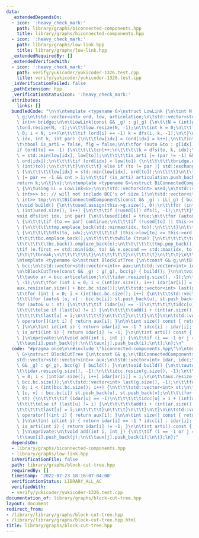 ```yaml
---
data:
  _extendedDependsOn:
  - icon: ':heavy_check_mark:'
    path: library/graphs/biconnected-components.hpp
    title: library/graphs/biconnected-components.hpp
  - icon: ':heavy_check_mark:'
    path: library/graphs/low-link.hpp
    title: library/graphs/low-link.hpp
  _extendedRequiredBy: []
  _extendedVerifiedWith:
  - icon: ':heavy_check_mark:'
    path: verify/yukicoder/yukicoder-1326.test.cpp
    title: verify/yukicoder/yukicoder-1326.test.cpp
  _isVerificationFailed: false
  _pathExtension: hpp
  _verificationStatusIcon: ':heavy_check_mark:'
  attributes:
    links: []
  bundledCode: "\n\n\ntemplate <typename G>\nstruct LowLink {\n\tint N;\n\tconst G&\
    \ g;\n\tstd::vector<int> ord, low, articulation;\n\tstd::vector<std::pair<int,\
    \ int>> bridge;\n\n\tLowLink(const G& _g) : g(_g) {\n\t\tN = (int)g.size();\n\t\
    \tord.resize(N, -1);\n\t\tlow.resize(N, -1);\n\t\tint k = 0;\n\t\tfor (int i =\
    \ 0; i < N; i++)\n\t\t\tif (ord[i] == -1) k = dfs(i, k, -1);\n\t}\n\n\tint dfs(int\
    \ idx, int k, int par) {\n\t\tlow[idx] = (ord[idx] = k++);\n\t\tint cnt = 0;\n\
    \t\tbool is_arti = false, flg = false;\n\t\tfor (auto &to : g[idx]) {\n\t\t\t\
    if (ord[to] == -1) {\n\t\t\t\tcnt++;\n\t\t\t\tk = dfs(to, k, idx);\n\t\t\t\tlow[idx]\
    \ = std::min(low[idx], low[to]);\n\t\t\t\tis_arti |= (par != -1) && (low[to] >=\
    \ ord[idx]);\n\t\t\t\tif (ord[idx] < low[to]) {\n\t\t\t\t\tbridge.emplace_back(std::minmax(idx,\
    \ (int)to));\n\t\t\t\t}\n\t\t\t} else if (to != par || std::exchange(flg, true))\
    \ {\n\t\t\t\tlow[idx] = std::min(low[idx], ord[to]);\n\t\t\t}\n\t\t}\n\t\tis_arti\
    \ |= par == -1 && cnt > 1;\n\t\tif (is_arti) articulation.push_back(idx);\n\t\t\
    return k;\n\t}\n};\n\ntemplate <typename G>\nstruct BiConnectedComponents : LowLink<G>\
    \ {\n\tusing LL = LowLink<G>;\n\n\tstd::vector<int> used;\n\tstd::vector<std::vector<std::pair<int,\
    \ int>>> bc; // will not include BCC's of size 1!\n\tstd::vector<std::pair<int,\
    \ int>> tmp;\n\n\tBiConnectedComponents(const G& _g) : LL(_g) { build(); }\n\n\
    \tvoid build() {\n\t\tused.assign(this->g.size(), 0);\n\t\tfor (int i = 0; i <\
    \ (int)used.size(); i++) {\n\t\t\tif (!used[i]) dfs(i, -1);\n\t\t}\n\t}\n\n\t\
    void dfs(int idx, int par) {\n\t\tused[idx] = true;\n\t\tfor (auto& to : this->g[idx])\
    \ {\n\t\t\tif (to == par) continue;\n\t\t\tif (!used[to] || this->ord[to] < this->ord[idx])\
    \ {\n\t\t\t\ttmp.emplace_back(std::minmax(idx, to));\n\t\t\t}\n\t\t\tif (!used[to])\
    \ {\n\t\t\t\tdfs(to, idx);\n\t\t\t\tif (this->low[to] >= this->ord[idx]) {\n\t\
    \t\t\t\tbc.emplace_back();\n\t\t\t\t\twhile (true) {\n\t\t\t\t\t\tauto e = tmp.back();\n\
    \t\t\t\t\t\tbc.back().emplace_back(e);\n\t\t\t\t\t\ttmp.pop_back();\n\t\t\t\t\t\
    \tif (e.first == std::min(idx, to) && e.second == std::max(idx, to)) {\n\t\t\t\
    \t\t\t\tbreak;\n\t\t\t\t\t\t}\n\t\t\t\t\t}\n\t\t\t\t}\n\t\t\t}\n\t\t}\n\t}\n};\n\
    \ntemplate <typename G>\nstruct BlockCutTree {\n\tconst G& g;\n\tBiConnectedComponents<G>\
    \ bcc;\n\tstd::vector<std::vector<int>> aux;\n\tstd::vector<int> idar, idcc;\n\
    \n\tBlockCutTree(const G& _g) : g(_g), bcc(g) { build(); }\n\n\tvoid build() {\n\
    \t\tauto ar = bcc.articulation;\n\t\tidar.resize(g.size(), -1);\n\t\tidcc.resize(g.size(),\
    \ -1);\n\t\tfor (int i = 0; i < (int)ar.size(); i++) idar[ar[i]] = i;\n\n\t\t\
    aux.resize(ar.size() + bcc.bc.size());\n\t\tstd::vector<int> last(g.size(), -1);\n\
    \t\tfor (int i = 0; i < (int)bcc.bc.size(); i++) {\n\t\t\tstd::vector<int> st;\n\
    \t\t\tfor (auto& [u, v] : bcc.bc[i]) st.push_back(u), st.push_back(v);\n\t\t\t\
    for (auto& u : st) {\n\t\t\t\tif (idar[u] == -1)\n\t\t\t\t\tidcc[u] = i + (int)ar.size();\n\
    \t\t\t\telse if (last[u] != i) {\n\t\t\t\t\tadd(i + (int)ar.size(), idar[u]);\n\
    \t\t\t\t\tlast[u] = i;\n\t\t\t\t}\n\t\t\t}\n\t\t}\n\t}\n\n\tstd::vector<int>&\
    \ operator[](int i) { return aux[i]; }\n\n\tint size() const { return (int)aux.size();\
    \ }\n\n\tint id(int i) { return idar[i] == -1 ? idcc[i] : idar[i]; }\n\n\tbool\
    \ is_arti(int i) { return idar[i] != -1; }\n\n\tint arti() const { return bcc.articulation.size();\
    \ }\n\nprivate:\n\tvoid add(int i, int j) {\n\t\tif (i == -1 or j == -1) return;\n\
    \t\taux[i].push_back(j);\n\t\taux[j].push_back(i);\n\t};\n};\n"
  code: "#pragma once\n\n#include \"biconnected-components.hpp\"\n\ntemplate <typename\
    \ G>\nstruct BlockCutTree {\n\tconst G& g;\n\tBiConnectedComponents<G> bcc;\n\t\
    std::vector<std::vector<int>> aux;\n\tstd::vector<int> idar, idcc;\n\n\tBlockCutTree(const\
    \ G& _g) : g(_g), bcc(g) { build(); }\n\n\tvoid build() {\n\t\tauto ar = bcc.articulation;\n\
    \t\tidar.resize(g.size(), -1);\n\t\tidcc.resize(g.size(), -1);\n\t\tfor (int i\
    \ = 0; i < (int)ar.size(); i++) idar[ar[i]] = i;\n\n\t\taux.resize(ar.size() +\
    \ bcc.bc.size());\n\t\tstd::vector<int> last(g.size(), -1);\n\t\tfor (int i =\
    \ 0; i < (int)bcc.bc.size(); i++) {\n\t\t\tstd::vector<int> st;\n\t\t\tfor (auto&\
    \ [u, v] : bcc.bc[i]) st.push_back(u), st.push_back(v);\n\t\t\tfor (auto& u :\
    \ st) {\n\t\t\t\tif (idar[u] == -1)\n\t\t\t\t\tidcc[u] = i + (int)ar.size();\n\
    \t\t\t\telse if (last[u] != i) {\n\t\t\t\t\tadd(i + (int)ar.size(), idar[u]);\n\
    \t\t\t\t\tlast[u] = i;\n\t\t\t\t}\n\t\t\t}\n\t\t}\n\t}\n\n\tstd::vector<int>&\
    \ operator[](int i) { return aux[i]; }\n\n\tint size() const { return (int)aux.size();\
    \ }\n\n\tint id(int i) { return idar[i] == -1 ? idcc[i] : idar[i]; }\n\n\tbool\
    \ is_arti(int i) { return idar[i] != -1; }\n\n\tint arti() const { return bcc.articulation.size();\
    \ }\n\nprivate:\n\tvoid add(int i, int j) {\n\t\tif (i == -1 or j == -1) return;\n\
    \t\taux[i].push_back(j);\n\t\taux[j].push_back(i);\n\t};\n};"
  dependsOn:
  - library/graphs/biconnected-components.hpp
  - library/graphs/low-link.hpp
  isVerificationFile: false
  path: library/graphs/block-cut-tree.hpp
  requiredBy: []
  timestamp: '2022-07-23 18:16:07-04:00'
  verificationStatus: LIBRARY_ALL_AC
  verifiedWith:
  - verify/yukicoder/yukicoder-1326.test.cpp
documentation_of: library/graphs/block-cut-tree.hpp
layout: document
redirect_from:
- /library/library/graphs/block-cut-tree.hpp
- /library/library/graphs/block-cut-tree.hpp.html
title: library/graphs/block-cut-tree.hpp
---
```

